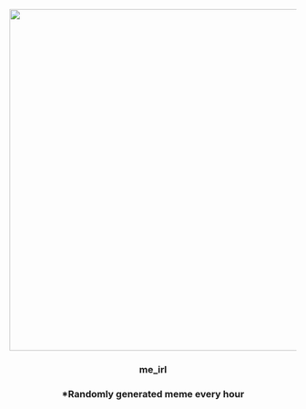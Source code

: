 <p align="center">
        <img src="https://i.redd.it/86vi5anx7qn91.jpg" width="600" height="600">
        </p>
        <h3 align="center">me_irl</h3>
        <h3 align="center">*Randomly generated meme every hour</h3>
    